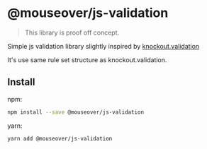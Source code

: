 # @mouseover/js-validation

> This library is proof off concept.

Simple js validation library slightly inspired by [knockout.validation](https://github.com/Knockout-Contrib/Knockout-Validation.git)

It's use same rule set structure as knockout.validation.

## Install

npm:

```sh
npm install --save @mouseover/js-validation
```

yarn:

```sh
yarn add @mouseover/js-validation
```
